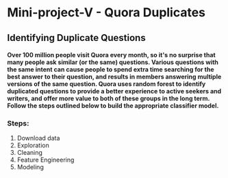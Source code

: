 # Mini-project-V - Quora Duplicates


## Identifying Duplicate Questions
#### Over 100 million people visit Quora every month, so it's no surprise that many people ask similar (or the same) questions. Various questions with the same intent can cause people to spend extra time searching for the best answer to their question, and results in members answering multiple versions of the same question. Quora uses random forest to identify duplicated questions to provide a better experience to active seekers and writers, and offer more value to both of these groups in the long term. Follow the steps outlined below to build the appropriate classifier model.

### Steps:

1. Download data
2. Exploration
3. Cleaning
4. Feature Engineering
5. Modeling
